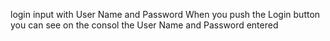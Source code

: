 login input with User Name and Password
When you push the Login button you can see on the consol the User Name and Password entered 
